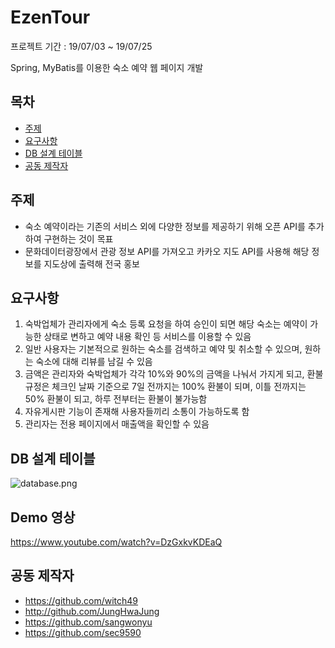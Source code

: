 ﻿# EzenTour

프로젝트 기간 : 19/07/03 ~ 19/07/25

Spring, MyBatis를 이용한 숙소 예약 웹 페이지 개발



## 목차

- [주제](#주제)
- [요구사항](#요구사항)
- [DB 설계 테이블](#db-설계-테이블)
- [공동 제작자](#공동-제작자)



## 주제
- 숙소 예약이라는 기존의 서비스 외에 다양한 정보를 제공하기 위해 오픈 API를 추가하여 구현하는 것이 목표
- 문화데이터광장에서 관광 정보 API를 가져오고 카카오 지도 API를 사용해 해당 정보를 지도상에 출력해 전국 홍보




## 요구사항

1. 숙박업체가 관리자에게 숙소 등록 요청을 하여 승인이 되면 해당 숙소는 예약이 가능한 상태로 변하고 예약 내용 확인 등 서비스를 이용할 수 있음
2. 일반 사용자는 기본적으로 원하는 숙소를 검색하고 예약 및 취소할 수 있으며, 원하는 숙소에 대해 리뷰를 남길 수 있음
3. 금액은 관리자와 숙박업체가 각각 10%와 90%의 금액을 나눠서 가지게 되고, 환불 규정은 체크인 날짜 기준으로 7일 전까지는 100% 환불이 되며, 이틀 전까지는 50% 환불이 되고, 하루 전부터는 환불이 불가능함
4. 자유게시판 기능이 존재해 사용자들끼리 소통이 가능하도록 함
5. 관리자는 전용 페이지에서 매출액을 확인할 수 있음




## DB 설계 테이블
 
 ![database.png](/database.png)


## Demo 영상
 https://www.youtube.com/watch?v=DzGxkvKDEaQ


## 공동 제작자

- <https://github.com/witch49>
- <http://github.com/JungHwaJung>
- <https://github.com/sangwonyu>
- <https://github.com/sec9590>

